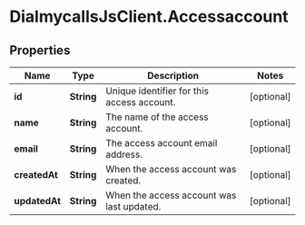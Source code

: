 # DialmycallsJsClient.Accessaccount

## Properties
Name | Type | Description | Notes
------------ | ------------- | ------------- | -------------
**id** | **String** | Unique identifier for this access account. | [optional] 
**name** | **String** | The name of the access account. | [optional] 
**email** | **String** | The access account email address. | [optional] 
**createdAt** | **String** | When the access account was created. | [optional] 
**updatedAt** | **String** | When the access account was last updated. | [optional] 


